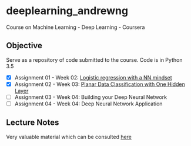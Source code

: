 # deeplearning_andrewng

Course on Machine Learning - Deep Learning - Coursera

## Objective

   Serve as a repository of code submitted to the course. Code is in Python 3.5
   - [X] Assignment 01 - Week 02: [Logistic regression with a NN mindset](Assignments/Logistic_Regression_with_a_Neural_Network_mindset_v3_-_Assigment_01_Week_02.pdf)
   - [X] Assignment 02 - Week 03: [Planar Data Classification with One Hidden Layer](Assignments/Planar_data_classification_with_one_hidden_layer_v3_-_Assignment_02_Week_03.pdf)
   - [ ] Assignment 03 - Week 04: Building your Deep Neural Network
   - [ ] Assignment 04 - Week 04: Deep Neural Network Application
   
## Lecture Notes

   Very valuable material which can be consulted [here]()


